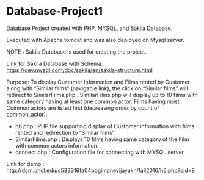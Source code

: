 # Database-Project1
Database Project created with PHP, MYSQL, and Sakila Database.

Executed with Apache tomcat and was also deployed on Mysql server.

NOTE : Sakila Database is used for creating the project. 

Link for Sakila Database with Schema: https://dev.mysql.com/doc/sakila/en/sakila-structure.html

Purpose: To display Customer Information and Films rented by Customer along with “Similar films” (navigable link), the click on “Similar films” will redirect to SimilarFilms.php .
SimilarFilms.php will display up to 10 films with same category having at least one common actor. Films having most Common actors are listed first (decreasing order by count of common_actor).

- h6.php : PHP file supporting display of Customer information with films rented and redirection to “Similar films”
- SimilarFilms.php : Displays 10 films having same category of the Film with common actors information.
- connect.php : Configuration file for connecting with MYSQL server.

Link for demo : http://dcm.uhcl.edu/c533316fa04bogimanevijayakn/fall2016/h6.php?cid=8

